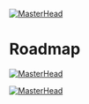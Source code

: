 [![MasterHead](https://user-images.githubusercontent.com/64855541/135758397-513b4edf-a93f-477e-a78e-a80d7265bcd8.png)](Hello)

<h1 align="left"><b>Roadmap</b></h1>

[![MasterHead](https://media.licdn.com/dms/image/D5622AQEHHXua40zgNw/feedshare-shrink_800/0/1697642035036?e=2147483647&v=beta&t=pM5Fgx41DWHZNBjnsCaY1GPc-aC3Q92FK_Ntwuv8GZw)](Hello)

[![MasterHead](https://media.licdn.com/dms/image/D4D22AQGrqoEEHp_l5Q/feedshare-shrink_2048_1536/0/1708266926214?e=2147483647&v=beta&t=kfrqOaflwJb8JZFdIlx-pePjFsQ8lP6qXwa_-YZzInE)](Hello)

